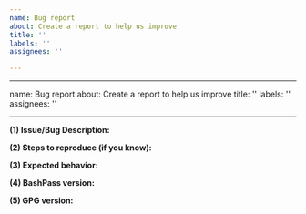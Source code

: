```yaml
---
name: Bug report
about: Create a report to help us improve
title: ''
labels: ''
assignees: ''

---
```


---
name: Bug report
about: Create a report to help us improve
title: ''
labels: ''
assignees: ''

---

**(1) Issue/Bug Description:**


**(2) Steps to reproduce (if you know):**


**(3) Expected behavior:**


**(4) BashPass version:**

**(5) GPG version:**
